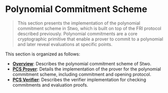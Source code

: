 # Polynomial Commitment Scheme

> This section presents the implementation of the polynomial commitment scheme in Stwo, which is built on top of the FRI protocol described previously. Polynomial commitments are a core cryptographic primitive that enable a prover to commit to a polynomial and later reveal evaluations at specific points.

This section is organized as follows:

- [**Overview**](./overview.md): Describes the polynomial commitment scheme of Stwo.
- [**PCS Prover**](./prover.md): Details the implementation of the prover for the polynomial commitment scheme, including commitment and opening protocol.
- [**PCS Verifier**](./verifier.md): Describes the verifier implementation for checking commitments and evaluation proofs.